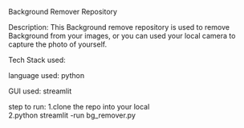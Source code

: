 Background Remover Repository

Description:
This Background remove repository is used to remove Background from your images,
or you can used your local camera to capture the photo of yourself.

Tech Stack used:

language used:
python

GUI used:
streamlit

step to run:
1.clone the repo into your local \
2.python streamlit -run bg_remover.py
 
